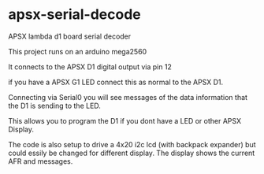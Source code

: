 # apsx-serial-decode
APSX lambda d1 board serial decoder

This project runs on an arduino mega2560

It connects to the APSX D1 digital output via pin 12

if you have a APSX G1 LED connect this as normal to the APSX D1.

Connecting via Serial0 you will see messages of the data information that the D1 is sending to the LED.

This allows you to program the D1 if you dont have a LED or other APSX Display.

The code is also setup to drive a 4x20 i2c lcd (with backpack expander) but could essily be changed for  different display.
The display shows the current AFR and messages.
